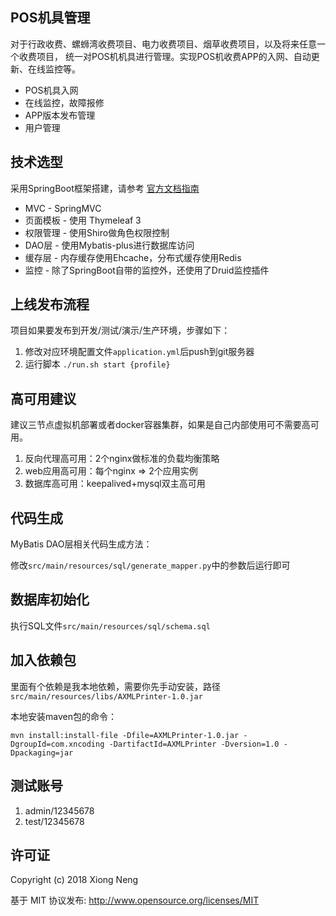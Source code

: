 ## POS机具管理
对于行政收费、螺蛳湾收费项目、电力收费项目、烟草收费项目，以及将来任意一个收费项目，
统一对POS机机具进行管理。实现POS机收费APP的入网、自动更新、在线监控等。

* POS机具入网
* 在线监控，故障报修
* APP版本发布管理
* 用户管理

## 技术选型

采用SpringBoot框架搭建，请参考 [官方文档指南](https://docs.spring.io/spring-boot/docs/current/reference/htmlsingle/)

* MVC - SpringMVC
* 页面模板 - 使用 Thymeleaf 3
* 权限管理 - 使用Shiro做角色权限控制
* DAO层 - 使用Mybatis-plus进行数据库访问
* 缓存层 - 内存缓存使用Ehcache，分布式缓存使用Redis
* 监控 - 除了SpringBoot自带的监控外，还使用了Druid监控插件

## 上线发布流程

项目如果要发布到开发/测试/演示/生产环境，步骤如下：

1. 修改对应环境配置文件`application.yml`后push到git服务器
2. 运行脚本 `./run.sh start {profile}`

## 高可用建议

建议三节点虚拟机部署或者docker容器集群，如果是自己内部使用可不需要高可用。

1. 反向代理高可用：2个nginx做标准的负载均衡策略
1. web应用高可用：每个nginx => 2个应用实例
1. 数据库高可用：keepalived+mysql双主高可用

## 代码生成

MyBatis DAO层相关代码生成方法：

修改`src/main/resources/sql/generate_mapper.py`中的参数后运行即可

## 数据库初始化

执行SQL文件`src/main/resources/sql/schema.sql`

## 加入依赖包

里面有个依赖是我本地依赖，需要你先手动安装，路径`src/main/resources/libs/AXMLPrinter-1.0.jar`

本地安装maven包的命令：

```
mvn install:install-file -Dfile=AXMLPrinter-1.0.jar -DgroupId=com.xncoding -DartifactId=AXMLPrinter -Dversion=1.0 -Dpackaging=jar
```

## 测试账号

1. admin/12345678
2. test/12345678

## 许可证

Copyright (c) 2018 Xiong Neng

基于 MIT 协议发布: <http://www.opensource.org/licenses/MIT>
